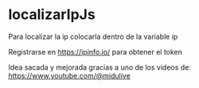 # localizarIpJs
Para localizar la ip colocarla dentro de la variable ip

Registrarse en https://ipinfo.io/ para obtener el token

Idea sacada y mejorada gracias a uno de los videos de: https://www.youtube.com/@midulive